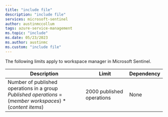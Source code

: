 ```yaml
---
title: "include file" 
description: "include file" 
services: microsoft-sentinel
author: austinmccollum
tags: azure-service-management
ms.topic: "include"
ms.date: 05/23/2023
ms.author: austinmc
ms.custom: "include file"
---
```


The following limits apply to workspace manager in Microsoft Sentinel.

|Description                   | Limit        |Dependency|
|--|-------------------------|--------------------|
|Number of published operations in a group<br>*Published operations* = (*member workspaces*) * (*content items*)| 2000 published operations |None|

